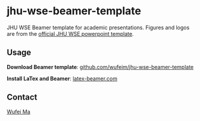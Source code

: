 # jhu-wse-beamer-template

JHU WSE Beamer template for academic presentations. Figures and logos are from the [official JHU WSE powerpoint template](https://ep.jhu.edu/faculty-staff/forms-templates/).

## Usage

**Download Beamer template**: [github.com/wufeim/jhu-wse-beamer-template](https://github.com/wufeim/jhu-wse-beamer-template/releases/)

**Install LaTex and Beamer**: [latex-beamer.com](https://latex-beamer.com/beamer-installation/)

## Contact

[Wufei Ma](https://github.com/wufeim)
